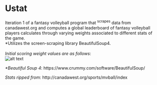 # Ustat
Iteration 1 of a fantasy volleyball program that <sup>scrapes</sup> data from canadawest.org and computes a global leaderboard of fantasy volleyball players calculates through varying weights associated to different stats of the game.<br> 
*Utilizes the screen-scraping library BeautifulSoup4. <br><br>
<em>Initial scoring weight values are as follows</em>: <br>
![alt text](https://github.com/parker-siroishka/Ustat/blob/master/readme_media/Capture.PNG)


<p> <em>*Beautiful Soup 4</em>: https://www.crummy.com/software/BeautifulSoup/ </p>
<p><em>Stats ripped from</em>: http://canadawest.org/sports/mvball/index </p>
  
  
